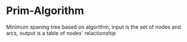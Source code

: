 # Prim-Algorithm
Minimum spaning tree based on algorithm, input is the set of nodes and arcs, output is a table of nodes' relactionship
